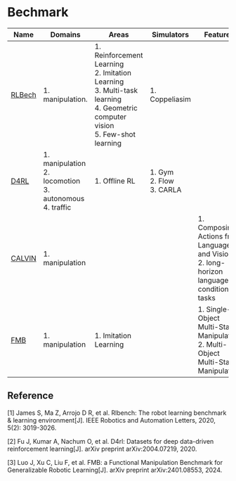 # Bechmark



| Name                                                        | Domains                                                      | Areas                                                        | Simulators                              | Features                                                     |
| ----------------------------------------------------------- | ------------------------------------------------------------ | ------------------------------------------------------------ | --------------------------------------- | ------------------------------------------------------------ |
| [RLBech](https://sites.google.com/view/rlbench)             | 1. manipulation.<br />                                       | 1. Reinforcement Learning<br />2. Imitation Learning<br />3. Multi-task learning<br />4. Geometric computer vision<br />5. Few-shot learning | 1. Coppeliasim                          |                                                              |
| [D4RL](https://sites.google.com/view/d4rl-anonymous/)       | 1.  manipulation<br />2. locomotion<br />3. autonomous<br />4.  traffic | 1. Offline RL<br />                                          | 1. Gym<br />2. Flow<br />3. CARLA<br /> |                                                              |
| [CALVIN](http://calvin.cs.uni-freiburg.de/)                 | 1. manipulation                                              |                                                              |                                         | 1. Composing Actions from Language and Vision<br />2. long-horizon language-conditioned tasks |
| [FMB](https://functional-manipulation-benchmark.github.io/) | 1. manipulation                                              | 1. Imitation Learning                                        |                                         | 1. Single-Object Multi-Stage Manipulation<br />2. Multi-Object Multi-Stage Manipulation |



## Reference

[1] James S, Ma Z, Arrojo D R, et al. Rlbench: The robot learning benchmark & learning environment[J]. IEEE Robotics and Automation Letters, 2020, 5(2): 3019-3026.

[2] Fu J, Kumar A, Nachum O, et al. D4rl: Datasets for deep data-driven reinforcement learning[J]. arXiv preprint arXiv:2004.07219, 2020.

[3] Luo J, Xu C, Liu F, et al. FMB: a Functional Manipulation Benchmark for Generalizable Robotic Learning[J]. arXiv preprint arXiv:2401.08553, 2024.
